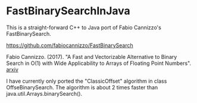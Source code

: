 # FastBinarySearchInJava
This is a straight-forward C++ to Java port of Fabio Cannizzo's FastBinarySearch.

https://github.com/fabiocannizzo/FastBinarySearch

Fabio Cannizzo. (2017). "A Fast and Vectorizable Alternative to Binary Search in O(1) with Wide Applicability to Arrays
of Floating Point Numbers". [arxiv](https://arxiv.org/abs/1506.08620)

I have currently only ported the "ClassicOffset" algorithm in class OffseBinarySearch. The algorithm is about 2 times
faster than java.util.Arrays.binarySearch().

